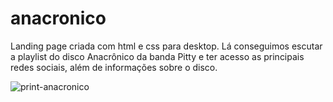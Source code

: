 # anacronico

Landing page criada com html e css para desktop.
Lá conseguimos escutar a playlist do disco Anacrônico da banda Pitty e ter acesso as principais redes sociais, além de informações sobre o disco. 

![print-anacronico](https://user-images.githubusercontent.com/104034022/218473766-678d7051-cab2-4c4a-8f48-28942efe4bb0.jpeg)
